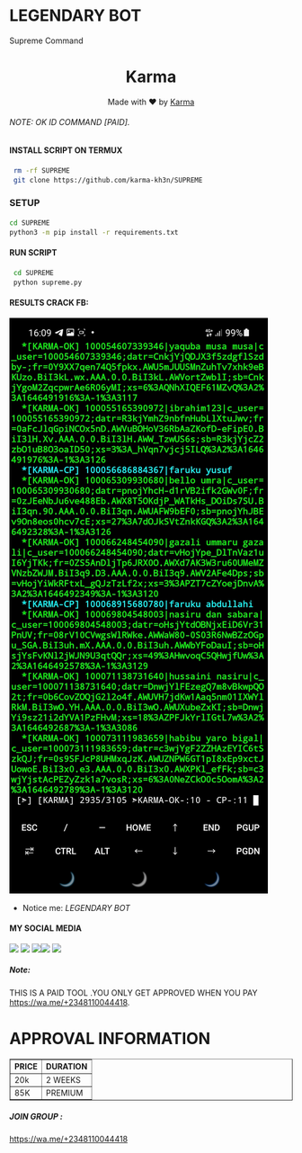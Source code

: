 #                     LEGENDARY BOT
Supreme Command
<h1 align="center">
  Karma
</h1>
</div>
<p align="center">
  Made with ❤️ by <a href="https://www.facebook.com/Karma428">Karma</a>
</p>
<p align="center">
 

###### NOTE: OK ID COMMAND [PAID].


#### INSTALL SCRIPT ON TERMUX
```bash
 rm -rf SUPREME
 git clone https://github.com/karma-kh3n/SUPREME
```
### SETUP
```BASH
cd SUPREME
python3 -m pip install -r requirements.txt
```
#### RUN SCRIPT
```bash
 cd SUPREME
 python supreme.py

```
#### RESULTS CRACK FB:
![template_s](https://github.com/Karma-kh3n/SUPREME/blob/main/Screenshot_20220306-221205_Gallery.jpg)
* Notice me: *LEGENDARY BOT*
#### MY SOCIAL MEDIA

[![](https://img.shields.io/badge/Github-black?logo=Github&logoColor=black&labelColor=white)](https://github.com/Karma-kh3n) [![](https://img.shields.io/badge/Twitter-blue?logo=Twitter&logoColor=White&labelColor=white)](https://mobile.twitter.com/)
[![](https://img.shields.io/badge/Facebook-blue?logo=Facebook&logoColor=blue&labelColor=white)](https://www.facebook.com/Karma428)[![](https://img.shields.io/badge/Instagram-red?logo=Instagram&logoColor=red&labelColor=white)](https://www.instagram.com/karmadavidd) [![](https://img.shields.io/badge/Whatsapp-CHAT-red?logo=Whatsapp&logoColor=Brightgreen&labelColor=white)](https://wa.me/+2348110044418?text=Asalamualaikum+bang)

##### Note:
THIS IS A PAID TOOL .YOU ONLY GET APPROVED WHEN YOU PAY
https://wa.me/+2348110044418.
# APPROVAL INFORMATION
<table border="1">
<tr>
<th>PRICE</th>
<th>DURATION</th>
</tr>
<tr>
<td>20k</td>
<td>2 WEEKS</td>
</tr>
<tr>
<td>85K</td>
<td>PREMIUM</td>
</tr>
</table>


##### JOIN GROUP :
https://wa.me/+2348110044418
